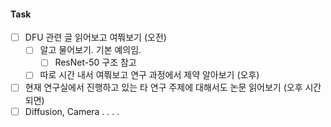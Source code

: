 
#### Task

- [ ] DFU 관련 글 읽어보고 여쭤보기 (오전)
	- [ ] 알고 물어보기. 기본 예의임.
		- [ ] ResNet-50 구조 참고
	- [ ] 따로 시간 내서 여쭤보고 연구 과정에서 제약 알아보기 (오후)
 
 - [ ] 현재 연구실에서 진행하고 있는 타 연구 주제에 대해서도 논문 읽어보기 (오후 시간되면)
 - [ ] Diffusion, Camera . . . . 